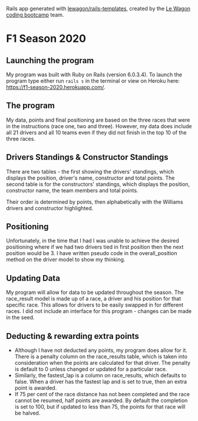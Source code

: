 Rails app generated with [lewagon/rails-templates](https://github.com/lewagon/rails-templates), created by the [Le Wagon coding bootcamp](https://www.lewagon.com) team.
# F1 Season 2020

## Launching the program 
My program was built with Ruby on Rails (version 6.0.3.4). To launch the program type either run ```rails s``` in the terminal or view on Heroku here: https://f1-season-2020.herokuapp.com/.


## The program
My data, points and final positioning are based on the three races that were in the instructions (race one, two and three). However, my data does include all 21 drivers and all 10 teams even if they did not finish in the top 10 of the three races. 


## Drivers Standings & Constructor Standings 
There are two tables - the first showing the drivers' standings, which displays the position, driver's name, constructor and total points. The second table is for the constructors' standings, which displays the position, constructor name, the team members and total points.

Their order is determined by points, then alphabetically with the Williams drivers and constructor highlighted.


## Positioning
Unfortunately, in the time that I had I was unable to achieve the desired positioning where if we had two drivers tied in first position then the next position would be 3. I have written pseudo code in the overall_position method on the driver model to show my thinking. 


## Updating Data
My program will allow for data to be updated throughout the season. The race_result model is made up of a race, a driver and his position for that specific race. This allows for drivers to be easily swapped in for different races. I did not include an interface for this program - changes can be made in the seed.


## Deducting & rewarding extra points
- Although I have not deducted any points, my program does allow for it. There is a penalty column on the race_results table, which is taken into consideration when the points are calculated for that driver. The penalty is default to 0 unless changed or updated for a particular race.
- Similarly, the fastest_lap is a column on race_results, which defaults to false. When a driver has the fastest lap and is set to true, then an extra point is awarded.
- If 75 per cent of the race distance has not been completed and the race cannot be resumed, half points are awarded. By default the completion is set to 100, but if updated to less than 75, the points for that race will be halved.



